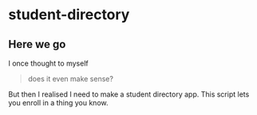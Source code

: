 # student-directory

## Here we go

I once thought to myself
> does it even make sense?

But then I realised I need to make a student directory app. This script lets you
enroll in a thing you know.
